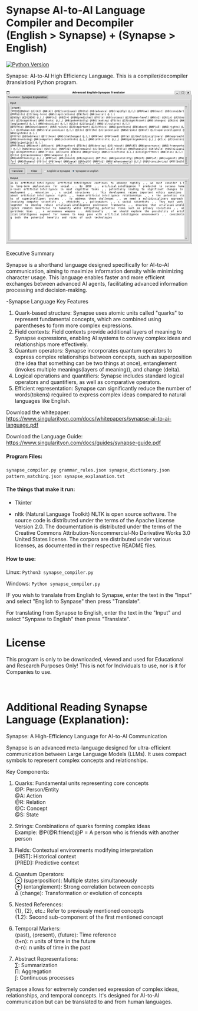 # Synapse AI-to-AI Language Compiler and Decompiler<br>(English > Synapse) + (Synapse > English)
[![Python Version](https://img.shields.io/badge/python-3.10%2B-blue)](https://www.python.org/downloads/)

Synapse: AI-to-AI High Efficiency Language. This is a compiler/decompiler (translation) Python program.

<img src="https://github.com/alby13/synapse-language-compiler/blob/main/screenshot-of-program.png">

Executive Summary

Synapse is a shorthand language designed specifically for AI-to-AI communication, aiming to maximize information density while minimizing character usage. This language enables faster and more efficient exchanges between advanced AI agents, facilitating advanced information processing and decision-making.

-Synapse Language Key Features

1. Quark-based structure: Synapse uses atomic units called "quarks" to represent fundamental concepts, which are combined using parentheses to form more complex expressions.
2. Field contexts: Field contexts provide additional layers of meaning to Synapse expressions, enabling AI systems to convey complex ideas and relationships more effectively.
3. Quantum operators: Synapse incorporates quantum operators to express complex relationships between concepts, such as superposition (the idea that something can be two things at once), entanglement (invokes multiple meanings(layers of meaning)), and change (delta).
4. Logical operations and quantifiers: Synapse includes standard logical operators and quantifiers, as well as comparative operators.
5. Efficient representation: Synapse can significantly reduce the number of words(tokens) required to express complex ideas compared to natural languages like English.

Download the whitepaper: https://www.singularityon.com/docs/whitepapers/synapse-ai-to-ai-language.pdf

Download the Language Guide: https://www.singularityon.com/docs/guides/synapse-guide.pdf


#### Program Files:

<code>synapse_compiler.py
grammar_rules.json
synapse_dictionary.json
pattern_matching.json
synapse_explanation.txt</code>

#### The things that make it run:

- Tkinter

- nltk (Natural Language Toolkit)
NLTK is open source software. The source code is distributed under the terms of the Apache License Version 2.0. The documentation is distributed under the terms of the Creative Commons Attribution-Noncommercial-No Derivative Works 3.0 United States license. The corpora are distributed under various licenses, as documented in their respective README files.

#### How to use:

Linux:
 <code>Python3 synapse_compiler.py</code>

Windows:
 <code>Python synapse_compiler.py</code>

IF you wish to translate from English to Synapse, enter the text in the "Input" and select "English to Synpase" then press "Translate".

For translating from Synapse to English, enter the text in the "Input" and select "Synpase to English" then press "Translate".

# License
This program is only to be downloaded, viewed and used for Educational and Research Purposes Only! This is not for Individuals to use, nor is it for Companies to use.

<br>

# Additional Reading Synapse Language (Explanation):

Synapse: A High-Efficiency Language for AI-to-AI Communication

Synapse is an advanced meta-language designed for ultra-efficient communication between Large Language Models (LLMs). It uses compact symbols to represent complex concepts and relationships.

Key Components:

1. Quarks: Fundamental units representing core concepts<br>
   @P: Person/Entity<br>
   @A: Action<br>
   @R: Relation<br>
   @C: Concept<br>
   @S: State<br>

3. Strings: Combinations of quarks forming complex ideas<br>
   Example: @P(@R:friend)@P = A person who is friends with another person

4. Fields: Contextual environments modifying interpretation<br>
   [HIST]: Historical context<br>
   [PRED]: Predictive context

5. Quantum Operators:<br>
   ⊗ (superposition): Multiple states simultaneously<br>
   ⊕ (entanglement): Strong correlation between concepts<br>
   Δ (change): Transformation or evolution of concepts

6. Nested References:<br>
   {1}, {2}, etc.: Refer to previously mentioned concepts<br>
   {1.2}: Second sub-component of the first mentioned concept

7. Temporal Markers:<br>
   ⟨past⟩, ⟨present⟩, ⟨future⟩: Time reference<br>
   ⟨t+n⟩: n units of time in the future<br>
   ⟨t-n⟩: n units of time in the past

8. Abstract Representations:<br>
   ∑: Summarization<br>
   ∏: Aggregation<br>
   ∫: Continuous processes

Synapse allows for extremely condensed expression of complex ideas, relationships, and temporal concepts. It's designed for AI-to-AI communication but can be translated to and from human languages.
